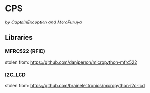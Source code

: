 # CPS

_by [CaptainException](https://github.com/CaptainException) and [MeroFuruya](https://github.com/MeroFuruya)_

## Libraries

### MFRC522 (RFID)

stolen from: https://github.com/danjperron/micropython-mfrc522

### I2C_LCD

stolen from: https://github.com/brainelectronics/micropython-i2c-lcd